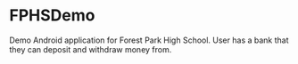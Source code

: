 FPHSDemo
========

Demo Android application for Forest Park High School. User has a bank that they can deposit and withdraw money from. 

